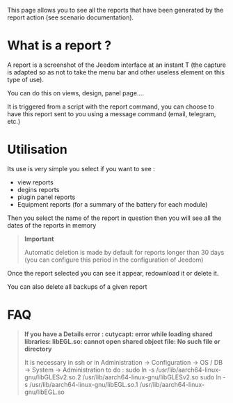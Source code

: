 This page allows you to see all the reports that have been generated by the report action (see scenario documentation).

# What is a report ?

A report is a screenshot of the Jeedom interface at an instant T (the capture is adapted so as not to take the menu bar and other useless element on this type of use).

You can do this on views, design, panel page....

It is triggered from a script with the report command, you can choose to have this report sent to you using a message command (email, telegram, etc.)

# Utilisation

Its use is very simple you select if you want to see :

-	view reports
-	degins reports
-	plugin panel reports
- Equipment reports (for a summary of the battery for each module)

Then you select the name of the report in question then you will see all the dates of the reports in memory

> **Important**
>
> Automatic deletion is made by default for reports longer than 30 days (you can configure this period in the configuration of Jeedom)

Once the report selected you can see it appear, redownload it or delete it.

You can also delete all backups of a given report

# FAQ

> **If you have a Details error : cutycapt: error while loading shared libraries: libEGL.so: cannot open shared object file: No such file or directory**
>
> It is necessary in ssh or in Administration -&gt; Configuration -&gt; OS / DB -&gt; System -&gt; Administration to do :
>sudo ln -s /usr/lib/aarch64-linux-gnu/libGLESv2.so.2 /usr/lib/aarch64-linux-gnu/libGLESv2.so
>sudo ln -s /usr/lib/aarch64-linux-gnu/libEGL.so.1 /usr/lib/aarch64-linux-gnu/libEGL.so
